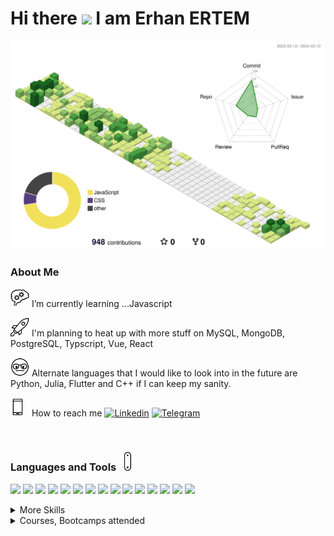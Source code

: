 <h1> Hi there <img src="https://media.giphy.com/media/hvRJCLFzcasrR4ia7z/giphy.gif" width="30px"/> I am Erhan ERTEM </h1>

![](./profile-3d-contrib/profile-green-animate.svg)

### About Me

<img src="./img/critical-thinking.gif" width="30px"/> I’m currently learning ...Javascript

<img src="./img/rocket.gif" width="30px"/> I'm planning to heat up with more stuff on MySQL, MongoDB, PostgreSQL, Typscript, Vue, React

<img src="./img/nerd.gif" width="30px"/> Alternate languages that I would like to look into in the future are Python, Julia, Flutter and C++ if I can keep my sanity.

<img src="./img/phonelink-ring.gif" width="30px"/> How to reach me [![Linkedin](https://img.shields.io/badge/-&nbsp;-D8E887?style=flat&logo=Linkedin&logoColor=grey)](https://www.linkedin.com/in/erhan-ertem-46ab361a0/) [![Telegram](https://img.shields.io/badge/-&nbsp;-D8E887?style=flat&logo=telegram&logoColor=grey)](https://t.me/erhanertem)

&nbsp;

### Languages and Tools <img src="./img/swiss-army-knife.gif" width="30px"/>

![](https://img.shields.io/badge/Style-HTML5-informational?style=flat&logo=html5&logoColor=white&color=D8E887)
![](https://img.shields.io/badge/Style-CSS-informational?style=flat&logo=css3&logoColor=white&color=D8E887)
![](https://img.shields.io/badge/Style-Sass-informational?style=flat&logo=css3&logoColor=white&color=D8E887)
![](https://img.shields.io/badge/CSSLib-TailwindCSS-informational?style=flat&logo=css3&logoColor=white&color=D8E887)
![](https://img.shields.io/badge/CSSLib-Styled--Components-informational?style=flat&logo=css3&logoColor=white&color=D8E887)
![](https://img.shields.io/badge/Code-JavaScript-informational?style=flat&logo=JavaScript&logoColor=white&color=8CC569)
![](https://img.shields.io/badge/JSLib-React-informational?style=flat&logo=react&logoColor=white&color=8CC569)
![](https://img.shields.io/badge/JSLib-Three.JS-informational?style=flat&logo=three.js&logoColor=white&color=8CC569)
![](https://img.shields.io/badge/RTE-Node.js-informational?style=flat&logo=Node.js&logoColor=white&color=8CC569)
![](https://img.shields.io/badge/Code-Python-informational?style=flat&logo=python&logoColor=white&color=FFE366)
![](https://img.shields.io/badge/Code-Java-informational?style=flat&logo=openjdk&logoColor=white&color=EA8C10)
![](https://img.shields.io/badge/Code-C%23-informational?style=flat&logo=c-sharp&logoColor=white&color=66007D)
![](https://img.shields.io/badge/SQL-MySQL-informational?style=flat&logo=mysql&logoColor=white&color=47A042)
![](https://img.shields.io/badge/SQL-PostgreSQL-informational?style=flat&logo=postgresql&logoColor=white&color=47A042)
![](https://img.shields.io/badge/NoSQL-MongoDB-informational?style=flat&logo=mongodb&logoColor=white&color=47A042)

<details>
<summary>More Skills</summary>

![](https://img.shields.io/badge/Tool-GitKraken-informational?style=flat&logo=GitKraken&logoColor=white&color=f3b745)
![](https://img.shields.io/badge/Tool-Postman-informational?style=flat&logo=Postman&logoColor=white&color=f3b745)
![](https://img.shields.io/badge/Tool-Tableau-informational?style=flat&logo=Tableau&logoColor=white&color=f3b745)
![](https://img.shields.io/badge/BuildTool-Webpack-8DD6F9?style=flat&logo=Webpack&logoColor=white)
![](https://img.shields.io/badge/BuildTool-Vite-8DD6F9?style=flat&logo=vite&logoColor=white)
......

</details>

<details>
<summary>Courses, Bootcamps attended</summary>

| <sub>**Course/Bootcamp**</sub>                                                                   | <sub>**Cert/Hrs**</sub>                                                                                                                                                                                                                         | <sub>**Languages/Frameworks**</sub>                                                                                                                                                                                                                                                                                                                                                                                                                                                                                                                                                                                                                                                                                                                                                                                                                                                                                                                                                           |
| ------------------------------------------------------------------------------------------------ | ----------------------------------------------------------------------------------------------------------------------------------------------------------------------------------------------------------------------------------------------- | --------------------------------------------------------------------------------------------------------------------------------------------------------------------------------------------------------------------------------------------------------------------------------------------------------------------------------------------------------------------------------------------------------------------------------------------------------------------------------------------------------------------------------------------------------------------------------------------------------------------------------------------------------------------------------------------------------------------------------------------------------------------------------------------------------------------------------------------------------------------------------------------------------------------------------------------------------------------------------------------- |
| <sub>Udemy The Git & Github Bootcamp - Colt Steele</sub>                                         | [<img src="./img/order-completed.gif" width="20px"/>](certs/UC-bbe975cb-7f60-45e2-ab3e-37bff7894aee.pdf)&nbsp;<sub>17hrs</sub>                                                                                                                  | ![GIT](https://img.shields.io/badge/GIT-E44C30?style=square&logo=git&logoColor=white) ![KRAKEN](https://img.shields.io/badge/GitKraken-179287?style=square&logo=GitKraken&logoColor=white) ![github](https://img.shields.io/badge/github-%2324292e.svg?style=square&logo=github&logoColor=white?alt=github)                                                                                                                                                                                                                                                                                                                                                                                                                                                                                                                                                                                                                                                                                   |
| <sub>Udemy Build Responsive Real-World Websites with HTML and CSS - Jonas Schmedtmann</sub>      | [<img src="./img/order-completed.gif" width="20px"/>](certs/UC-42231859-8e71-4018-8d4f-be2982687920.pdf)&nbsp;<sub>37.5hrs</sub>                                                                                                                | ![HTML5](https://img.shields.io/badge/HTML5-E34F26?style=square&logo=html5&logoColor=white) ![CSS3](https://img.shields.io/badge/CSS3-1572B6?style=square&logo=css3&logoColor=white) ![JS](https://img.shields.io/badge/JavaScript-323330?style=square&logo=javascript&logoColor=F7DF1E)                                                                                                                                                                                                                                                                                                                                                                                                                                                                                                                                                                                                                                                                                                      |
| <sub>Udemy The Complete Sass & SCSS Course From Beginner to Advanced - Joe Parys et al.</sub>    | [<img src="./img/order-completed.gif" width="20px"/>](certs/UC-a206915d-14be-41f2-abf4-99f83ecaed01.pdf)&nbsp;<sub>4hrs</sub>                                                                                                                   | ![HTML5](https://img.shields.io/badge/HTML5-E34F26?style=square&logo=html5&logoColor=white) ![CSS3](https://img.shields.io/badge/CSS3-1572B6?style=square&logo=css3&logoColor=white) ![SASS](https://img.shields.io/badge/Sass-CC6699?style=square&logo=sass&logoColor=white)                                                                                                                                                                                                                                                                                                                                                                                                                                                                                                                                                                                                                                                                                                                 |
| <sub>Udemy SASS - The Complete SASS Course (CSS Preprocessor) - Code and Create et al.</sub>     | [<img src="./img/order-completed.gif" width="20px"/>](certs/UC-05f33c9a-ead2-4e80-8c0d-3fe2d2010257.pdf)&nbsp;<sub>6hrs</sub>                                                                                                                   | ![HTML5](https://img.shields.io/badge/HTML5-E34F26?style=square&logo=html5&logoColor=white) ![CSS3](https://img.shields.io/badge/CSS3-1572B6?style=square&logo=css3&logoColor=white) ![SASS](https://img.shields.io/badge/Sass-CC6699?style=square&logo=sass&logoColor=white)                                                                                                                                                                                                                                                                                                                                                                                                                                                                                                                                                                                                                                                                                                                 |
| <sub>Udemy Advanced CSS and Sass Flexbox, Grid, Animations and More! - Jonas Schmedtmann</sub>   | [<img src="./img/order-completed.gif" width="20px"/>](certs/UC-92f64af6-4763-47f3-b0dc-e4f1b4bc044a.pdf)&nbsp;<sub>28hrs</sub>                                                                                                                  | ![HTML5](https://img.shields.io/badge/HTML5-E34F26?style=square&logo=html5&logoColor=white) ![CSS3](https://img.shields.io/badge/CSS3-1572B6?style=square&logo=css3&logoColor=white) ![SASS](https://img.shields.io/badge/Sass-CC6699?style=square&logo=sass&logoColor=white)                                                                                                                                                                                                                                                                                                                                                                                                                                                                                                                                                                                                                                                                                                                 |
| <sub>Udemy Node.js, Express, MongoDB & More The Complete Bootcamp 2023 - Jonas Schmedtmann</sub> | [<img src="./img/order-completed.gif" width="20px"/>](certs/UC-dc1a6d3f-9e3f-4ab9-b566-1d1857f0dbc9.pdf)&nbsp;<sub>42hrs</sub>                                                                                                                  | ![MongoDB](https://img.shields.io/badge/MongoDB-4EA94B?style=square&logo=mongodb&logoColor=white) ![nodeJS](https://img.shields.io/badge/Node.js-339933?style=square&logo=nodedotjs&logoColor=white) ![JS](https://img.shields.io/badge/JavaScript-323330?style=square&logo=javascript&logoColor=F7DF1E) ![expressJs](https://img.shields.io/badge/Express.js-000000?style=square&logo=express&logoColor=white) ![postman](https://img.shields.io/badge/Postman-FF6C37?style=flat&logo=Postman&logoColor=white) ![pug](https://img.shields.io/badge/Pug-E3C29B?styleflat&logo=pug&logoColor=black)                                                                                                                                                                                                                                                                                                                                                                                            |
| <sub>Udemy The Complete JavaScript Course 2022 From Zero to Expert! - Jonas Schmedtmann</sub>    | [<img src="./img/order-completed.gif" width="20px"/>](certs/UC-a836571e-74af-4785-b2f9-e70fa023ddf1.pdf)&nbsp;<sub>69hrs</sub>                                                                                                                  | ![JS](https://img.shields.io/badge/JavaScript-323330?style=square&logo=javascript&logoColor=F7DF1E)                                                                                                                                                                                                                                                                                                                                                                                                                                                                                                                                                                                                                                                                                                                                                                                                                                                                                           |
| <sub>Udemy Crash Course Build a Full-Stack Web App in a Weekend! - Jonas Schmedtmann</sub>       | [<img src="./img/order-completed.gif" width="20px"/>](certs/UC-5cee2194-cb64-4945-a534-cee939d8d827.pdf)&nbsp;<sub>12.5hrs</sub>                                                                                                                | ![HTML5](https://img.shields.io/badge/HTML5-E34F26?style=square&logo=html5&logoColor=white) ![CSS3](https://img.shields.io/badge/CSS3-1572B6?style=square&logo=css3&logoColor=white) ![JS](https://img.shields.io/badge/JavaScript-323330?style=square&logo=javascript&logoColor=F7DF1E) ![React](https://img.shields.io/badge/React-20232A?style=square&logo=react&logoColor=61DAF) ![Supabase](https://img.shields.io/badge/Supabase-181818?style=square&logo=supabase&logoColor)                                                                                                                                                                                                                                                                                                                                                                                                                                                                                                           |
| <sub>Udemy The Ultimate MySQL Bootcamp Go from SQL Beginner to Expert v1/v2 - Colt Steele</sub>  | [<img src="./img/order-completed.gif" width="20px"/>](certs/UC-8d3c187f-e970-4961-a3d2-260f40c23a3e_v1.pdf) [<img src="./img/order-completed.gif" width="20px"/>](certs/UC-8d3c187f-e970-4961-a3d2-260f40c23a3e_v2.pdf)&nbsp;<sub>37.5hrs</sub> | ![mySQL](https://img.shields.io/badge/MySQL-005C84?style=square&logo=mysql&logoColor=white) ![JS](https://img.shields.io/badge/JavaScript-323330?style=square&logo=javascript&logoColor=F7DF1E) ![expressJs](https://img.shields.io/badge/Express.js-000000?style=square&logo=express&logoColor=white) ![HTML5](https://img.shields.io/badge/HTML5-E34F26?style=square&logo=html5&logoColor=white) ![CSS3](https://img.shields.io/badge/CSS3-1572B6?style=square&logo=css3&logoColor=white)                                                                                                                                                                                                                                                                                                                                                                                                                                                                                                   |
| <sub>Udemy SQL and PostgreSQL: The Complete Developer's Guide - Stephen Grider</sub>             | [<img src="./img/order-completed.gif" width="20px"/>](certs/UC-089865e6-a8d4-4cbe-aa05-12ddffe1a292.pdf)&nbsp;<sub>22hrs</sub>                                                                                                                  | ![PostgreSQL](https://img.shields.io/badge/PostgreSQL-316192?style=square&logo=postgresql&logoColor=white)                                                                                                                                                                                                                                                                                                                                                                                                                                                                                                                                                                                                                                                                                                                                                                                                                                                                                    |
| <sub>Udemy Mastering Regular Expressions in JavaScript - Steven Hancock</sub>                    | [<img src="./img/order-completed.gif" width="20px"/>](certs/UC-4bbaaf83-4ba2-497f-8f9f-2f8afdff747c.pdf)&nbsp;<sub>5.5hrs</sub>                                                                                                                 | ![JS](https://img.shields.io/badge/JavaScript-323330?style=square&logo=javascript&logoColor=F7DF1E)                                                                                                                                                                                                                                                                                                                                                                                                                                                                                                                                                                                                                                                                                                                                                                                                                                                                                           |
| <sub>Udemy Advanced SQL Bootcamp - Jose Portilla</sub>                                           | [<img src="./img/order-completed.gif" width="20px"/>](certs/UC-ee3fc077-7520-405d-818e-9b3c34b5b373.pdf)&nbsp;<sub>10.5hrs</sub>                                                                                                                | ![PostgreSQL](https://img.shields.io/badge/PostgreSQL-316192?style=square&logo=postgresql&logoColor=white)                                                                                                                                                                                                                                                                                                                                                                                                                                                                                                                                                                                                                                                                                                                                                                                                                                                                                    |
| <sub>Udemy Learn SQL +Security(pen) testing from Scratch - Rahul Shetty</sub>                    | [<img src="./img/order-completed.gif" width="20px"/>](certs/UC-0e19e741-5929-4048-9e16-2d5a994daccb.pdf)&nbsp;<sub>13.5hrs</sub>                                                                                                                | ![mySQL](https://img.shields.io/badge/MySQL-005C84?style=square&logo=mysql&logoColor=white)                                                                                                                                                                                                                                                                                                                                                                                                                                                                                                                                                                                                                                                                                                                                                                                                                                                                                                   |
| <sub>Udemy SQL–MySQL Complete Master Bootcamp Beginner to Expert 2023 - Donatus Obomighie</sub>  | [<img src="./img/order-completed.gif" width="20px"/>](certs/UC-81bc0f5a-d1bd-4434-8624-0f2245fc23bc.pdf)&nbsp;<sub>20.5hrs</sub>                                                                                                                | ![mySQL](https://img.shields.io/badge/MySQL-005C84?style=square&logo=mysql&logoColor=white) ![Python](https://img.shields.io/badge/Python-FFD43B?style=square&logo=python&logoColor=blue) ![Jupyter](https://img.shields.io/badge/Jupyter-F37626.svg?style=square&logo=Jupyter&logoColor=white)                                                                                                                                                                                                                                                                                                                                                                                                                                                                                                                                                                                                                                                                                               |
| <sub>Udemy MongoDB - The Complete Developer's Guide 2023 - Maximilian Schwarzmüller</sub>        | [<img src="./img/order-completed.gif" width="20px"/>](certs/UC-e5fb0dd7-8e91-4a02-a75e-d54de4d62522.pdf)&nbsp;<sub>17.5hrs</sub>                                                                                                                | ![MongoDB](https://img.shields.io/badge/MongoDB-4EA94B?style=square&logo=mongodb&logoColor=white)                                                                                                                                                                                                                                                                                                                                                                                                                                                                                                                                                                                                                                                                                                                                                                                                                                                                                             |
| <sub>Udemy Mastering TypeScript 2023 Edition - Colt Steele</sub>                                 | [<img src="./img/order-completed.gif" width="20px"/>](certs/UC-9c5919de-1128-444c-b3a3-69eb20e86da3.pdf)&nbsp;<sub>10.5hrs</sub>                                                                                                                | ![Typescript](https://img.shields.io/badge/TypeScript-007ACC?style=square&logo=typescript&logoColor=white) ![React](https://img.shields.io/badge/React-20232A?style=square&logo=react&logoColor=61DAF) ![Webpack](https://img.shields.io/badge/Webpack-8DD6F9?style=square&logo=Webpack&logoColor=white)                                                                                                                                                                                                                                                                                                                                                                                                                                                                                                                                                                                                                                                                                      |
| <sub>Udemy Modern React with Redux 2023 - Stephen Grider</sub>                                   | [<img src="./img/order-completed.gif" width="20px"/>](certs/UC-951153c5-ea10-487a-8234-a3cde84dc48d.pdf)&nbsp;<sub>37.5hrs</sub>                                                                                                                | ![React](https://img.shields.io/badge/React-20232A?style=square&logo=react&logoColor=61DAF) ![Redux](https://img.shields.io/badge/Redux-593D88?style=square&logo=redux&logoColor=white) ![Bulma](https://img.shields.io/badge/Bulma-00D1B2?style=square&logo=Bulma&logoColor=white) ![Tailwind](https://img.shields.io/badge/Tailwind_CSS-38B2AC?style=square&logo=Bulma&logoColor=white)                                                                                                                                                                                                                                                                                                                                                                                                                                                                                                                                                                                                     |
| <sub>Udemy Tailwind CSS From Scratch Learn By Building Projects - Brad Traversy</sub>            | [<img src="./img/order-completed.gif" width="20px"/>](certs/UC-0875dc7b-184e-41f4-9bfb-c0b34fa98c01.pdf)&nbsp;<sub>12.5hrs</sub>                                                                                                                | ![JS](https://img.shields.io/badge/JavaScript-323330?style=square&logo=javascript&logoColor=F7DF1E) ![Tailwind](https://img.shields.io/badge/Tailwind_CSS-38B2AC?style=square&logo=Bulma&logoColor=white)                                                                                                                                                                                                                                                                                                                                                                                                                                                                                                                                                                                                                                                                                                                                                                                     |
| <sub>Udemy The Complete Java Development Bootcamp - Rayan Slim</sub>                             | [<img src="./img/order-completed.gif" width="20px"/>](certs/UC-9f4431e9-08bf-476d-b0dc-6c4a56c0fd0b.pdf)&nbsp;<sub>32hrs</sub>                                                                                                                  | ![Java](https://img.shields.io/badge/Java-ED8B00?style=square&logo=openjdk&logoColor=white)                                                                                                                                                                                                                                                                                                                                                                                                                                                                                                                                                                                                                                                                                                                                                                                                                                                                                                   |
| <sub>Udemy One Week Python - Colt Steele</sub>                                                   | [<img src="./img/order-completed.gif" width="20px"/>](certs/UC-cced269b-85a4-47e5-a8e8-559a4f907e50.pdf)&nbsp;<sub>14.5hrs</sub>                                                                                                                | ![Python](https://img.shields.io/badge/Python-FFD43B?style=square&logo=python&logoColor=blue)                                                                                                                                                                                                                                                                                                                                                                                                                                                                                                                                                                                                                                                                                                                                                                                                                                                                                                 |
| <sub>Udemy Webpack 5 and Vite - OnlyKiosk Tech</sub>                                             | [<img src="./img/order-completed.gif" width="20px"/>](certs/UC-80465f0a-27c4-4d81-8375-d2d4b613976a.pdf)&nbsp;<sub>4.5hrs</sub>                                                                                                                 | ![Webpack](https://img.shields.io/badge/Webpack-8DD6F9?style=square&logo=Webpack&logoColor=white) ![Vite](https://img.shields.io/badge/Vite-B73BFE?style=square&logo=vite&logoColor=FFD62E)                                                                                                                                                                                                                                                                                                                                                                                                                                                                                                                                                                                                                                                                                                                                                                                                   |
| <sub>Udemy JavaScript Pro: Mastering Advanced Concepts and Techniques - Colt Steele</sub>        | [<img src="./img/order-completed.gif" width="20px"/>](certs/UC-e01e137d-6cb9-4e56-bc01-f4bd63364e06.pdf)&nbsp;<sub>19hrs</sub>                                                                                                                  | ![JS](https://img.shields.io/badge/JavaScript-323330?style=square&logo=javascript&logoColor=F7DF1E)                                                                                                                                                                                                                                                                                                                                                                                                                                                                                                                                                                                                                                                                                                                                                                                                                                                                                           |
| <sub>Udemy Ultimate C# Masterclass for 2023 - Krystyna Ślusarczyk</sub>                          | ![](https://progress-bar.dev/50/)<br />[<img src="./img/hourglass.gif" width="20px"/>](#)<sub>40hrs</sub>                                                                                                                                       | ![C#](https://img.shields.io/badge/c%23-%23239120.svg?style=square&logo=c-sharp&logoColor=white) ![.Net](https://img.shields.io/badge/.NET-5C2D91?style=square&logo=.net&logoColor=white)                                                                                                                                                                                                                                                                                                                                                                                                                                                                                                                                                                                                                                                                                                                                                                                                     |
| <sub>Udemy Understanding TypeScript - Maximilian Schwarzmüller</sub>                             | ![](https://progress-bar.dev/80/)<br />[<img src="./img/hourglass.gif" width="20px"/>](#)<sub>15hrs</sub>                                                                                                                                       | ![Typescript](https://img.shields.io/badge/TypeScript-007ACC?style=square&logo=typescript&logoColor=white) ![React](https://img.shields.io/badge/React-20232A?style=square&logo=react&logoColor=61DAF) ![Webpack](https://img.shields.io/badge/Webpack-8DD6F9?style=square&logo=Webpack&logoColor=white) ![nodeJS](https://img.shields.io/badge/Node.js-339933?style=square&logo=nodedotjs&logoColor=white)                                                                                                                                                                                                                                                                                                                                                                                                                                                                                                                                                                                   |
| <sub>Udemy Typescript The Complete Developer's Guide - Stephen Grider</sub>                      | ![](https://progress-bar.dev/35/)<br />[<img src="./img/hourglass.gif" width="20px"/>](#)&nbsp;<sub>24.5hrs</sub>                                                                                                                               | ![Typescript](https://img.shields.io/badge/TypeScript-007ACC?style=square&logo=typescript&logoColor=white) ![React](https://img.shields.io/badge/React-20232A?style=square&logo=react&logoColor=61DAF) ![Redux](https://img.shields.io/badge/Redux-593D88?style=square&logo=redux&logoColor=white) ![nodeJS](https://img.shields.io/badge/Node.js-339933?style=square&logo=nodedotjs&logoColor=white) ![expressJs](https://img.shields.io/badge/Express.js-000000?style=square&logo=express&logoColor=white)                                                                                                                                                                                                                                                                                                                                                                                                                                                                                  |
| <sub>Three.JS Journey - Bruno Simon</sub>                                                        | ![](https://progress-bar.dev/32/)<br />[<img src="./img/hourglass.gif" width="20px"/>](#)&nbsp;<sub>70.2hrs</sub>                                                                                                                               | ![Three.JS](https://img.shields.io/badge/ThreeJs-black?style=square&logo=three.js&logoColor=white) ![Green Sock](https://img.shields.io/badge/Green%20Sock-339933?style=square&logo=greensock&logoColor=white) ![React](https://img.shields.io/badge/React-20232A?style=square&logo=react&logoColor=61DAF) ![Vite](https://img.shields.io/badge/Vite-B73BFE?style=square&logo=vite&logoColor=FFD62E) ![Blender](https://img.shields.io/badge/blender-%23F5792A.svg?style=square&logo=blender&logoColor=white)                                                                                                                                                                                                                                                                                                                                                                                                                                                                                 |
| <sub>Udemy Beginning C++ Programming - From Beginner to Beyond - Tim Buchalka</sub>              | ![](https://progress-bar.dev/20/)<br />[<img src="./img/hourglass.gif" width="20px"/>](#)&nbsp;<sub>46hrs</sub>                                                                                                                                 | ![C++](https://img.shields.io/badge/C%2B%2B-00599C?style=square&logo=c%2B%2B&logoColor=white)                                                                                                                                                                                                                                                                                                                                                                                                                                                                                                                                                                                                                                                                                                                                                                                                                                                                                                 |
| <sub>Udemy JavaScript Algorithms and Data Structures Masterclass - Colt Steele</sub>             | ![](https://progress-bar.dev/15/)<br />[<img src="./img/hourglass.gif" width="20px"/>](#)&nbsp;<sub>22hrs</sub>                                                                                                                                 | ![JS](https://img.shields.io/badge/JavaScript-323330?style=square&logo=javascript&logoColor=F7DF1E)                                                                                                                                                                                                                                                                                                                                                                                                                                                                                                                                                                                                                                                                                                                                                                                                                                                                                           |
| <sub>Udemy The Ultimate React Course 2024: React, Redux & More - Jonas Schmedtmann</sub>         | ![](https://progress-bar.dev/90/)<br />[<img src="./img/hourglass.gif" width="20px"/>](#)&nbsp;<sub>67hrs</sub>                                                                                                                                 | ![JS](https://img.shields.io/badge/JavaScript-323330?style=square&logo=javascript&logoColor=F7DF1E) ![React](https://img.shields.io/badge/React-20232A?style=square&logo=react&logoColor=61DAF) ![Redux](https://img.shields.io/badge/Redux-593D88?style=square&logo=redux&logoColor=white) ![Styled Components](https://img.shields.io/badge/styled--components-DB7093?style=square&logo=styled-components&logoColor=white) ![Tailwind](https://img.shields.io/badge/Tailwind_CSS-38B2AC?style=square&logo=Bulma&logoColor=white) ![React Router](https://img.shields.io/badge/React_Router-CA4245?style=square&logo=react-router&logoColor=white) ![React Query](https://img.shields.io/badge/React_Query-FF4154?style=square&logo=ReactQuery&logoColor=white) ![React Hook Form](https://img.shields.io/badge/React%20Hook%20Form-%23EC5990.svg?style=square&logo=reacthookform&logoColor=white) ![Vite](https://img.shields.io/badge/Vite-B73BFE?style=square&logo=vite&logoColor=FFD62E) |
| <sub>Udemy Complete NodeJS Developer (GraphQL, MongoDB, + more) - Andrei Neagoie</sub>           | ![](https://progress-bar.dev/15/)<br />[<img src="./img/hourglass.gif" width="20px"/>](#)&nbsp;<sub>46.5hrs</sub>                                                                                                                               | ![JS](https://img.shields.io/badge/JavaScript-323330?style=square&logo=javascript&logoColor=F7DF1E) ![nodeJS](https://img.shields.io/badge/Node.js-339933?style=square&logo=nodedotjs&logoColor=white)                                                                                                                                                                                                                                                                                                                                                                                                                                                                                                                                                                                                                                                                                                                                                                                                                                                                                           |

</details>
